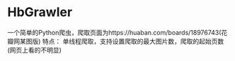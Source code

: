 # HbGrawler
一个简单的Python爬虫，爬取页面为https://huaban.com/boards/18976743(花瓣网某图版)
特点：
单线程爬取，支持设置爬取的最大图片数，爬取的起始页数(网页上看的不明显)
